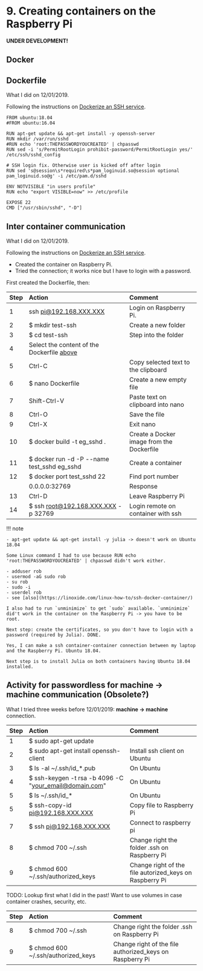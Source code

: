 # 9. Creating containers on the Raspberry Pi

**UNDER DEVELOPMENT!**

## Docker

## Dockerfile

What I did on 12/01/2019.

Following the instructions on [Dockerize an SSH service](https://docs.docker.com/engine/examples/running_ssh_service/).

```
FROM ubuntu:18.04
#FROM ubuntu:16.04

RUN apt-get update && apt-get install -y openssh-server
RUN mkdir /var/run/sshd
#RUN echo 'root:THEPASSWORDYOUCREATED' | chpasswd
RUN sed -i 's/PermitRootLogin prohibit-password/PermitRootLogin yes/' /etc/ssh/sshd_config

# SSH login fix. Otherwise user is kicked off after login
RUN sed 's@session\s*required\s*pam_loginuid.so@session optional pam_loginuid.so@g' -i /etc/pam.d/sshd

ENV NOTVISIBLE "in users profile"
RUN echo "export VISIBLE=now" >> /etc/profile

EXPOSE 22
CMD ["/usr/sbin/sshd", "-D"]
```

## Inter container communication

What I did on 12/01/2019.

Following the instructions on [Dockerize an SSH service](https://docs.docker.com/engine/examples/running_ssh_service/).
- Created the container on Raspberry Pi.
- Tried the connection; it works nice but I have to login with a password.

First created the Dockerfile, then:

| Step | Action | Comment |
| :--- | :--- | :--- |
| 1 | ssh pi@192.168.XXX.XXX | Login on Raspberry Pi. |
| 2 | $ mkdir test-ssh | Create a new folder |
| 3 | $ cd test-ssh | Step into the folder |
| 4 | Select the content of the Dockerfile [above](#Dockerfile-1) | |
| 5 | Ctrl-C | Copy selected text to the clipboard |
| 6 | $ nano Dockerfile | Create a new empty file |
| 7 | Shift-Ctrl-V | Paste text on clipboard into nano |
| 8 | Ctrl-O | Save the file |
| 9 | Ctrl-X | Exit nano |
| 10 | $ docker build \-t eg\_sshd . | Create a Docker image from the Dockerfile |
| 11 | $ docker run \-d \-P \-\-name test\_sshd eg\_sshd | Create a container |
| 12 | $ docker port test\_sshd 22 | Find port number |
| | 0.0.0.0:32769 | Response | Port number is 32769 |
| 13 | Ctrl-D | Leave Raspberry Pi |
| 14 | $ ssh root@192.168.XXX.XXX -p 32769 | Login remote on container with ssh |

!!! note

    - apt-get update && apt-get install -y julia -> doesn't work on Ubuntu 18.04

    Some Linux command I had to use because RUN echo 'root:THEPASSWORDYOUCREATED' | chpasswd didn't work either.

    - adduser rob
    - usermod -aG sudo rob
    - su rob
    - sudo -i
    - userdel rob
    - see [also](https://linoxide.com/linux-how-to/ssh-docker-container/)

    I also had to run `unminimize` to get `sudo` available. `unminimize` did't work in the container on the Raspberry Pi -> you have to be root.

    Next step: create the certificates, so you don't have to login with a password (required by Julia). DONE.

    Yes, I can make a ssh container-container connection between my laptop and the Raspberry Pi. Ubuntu 18.04.

    Next step is to install Julia on both containers having Ubuntu 18.04 installed.


## Activity for passwordless for machine -> machine communication (Obsolete?)

What I tried three weeks before 12/01/2019: **machine -> machine** connection.

| Step | Action | Comment |
| :--- | :--- | :--- |
| 1 | $ sudo apt-get update |  |
| 2 | $ sudo apt-get install openssh-client | Install ssh client on Ubuntu |
| 3 | $ ls -al ~/.ssh/id_*.pub | On Ubuntu |
| 4 | $ ssh-keygen -t rsa -b 4096 -C "your_email@domain.com" | On Ubuntu |
| 5 | $ ls ~/.ssh/id_* | On Ubuntu |
| 5 | $ ssh-copy-id  pi@192.168.XXX.XXX | Copy file to Raspberry Pi |
| 7 | $ ssh pi@192.168.XXX.XXX | Connect to raspberry pi |
| 8 | $ chmod 700 ~/.ssh | Change right the folder .ssh on Raspberry Pi |
| 9 | $ chmod 600 ~/.ssh/authorized_keys | Change right of the file autorized_keys on Raspberry Pi|


TODO: Lookup first what I did in the past! Want to use volumes in case container crashes, security, etc.

| Step | Action | Comment
| :--- | :--- | :--- |
| 8 | $ chmod 700 ~/.ssh | Change right the folder .ssh on Raspberry Pi |
| 9 | $ chmod 600 ~/.ssh/authorized_keys | Change right of the file authorized_keys on Raspberry Pi|
